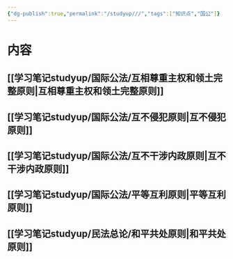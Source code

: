 ```yaml
---
{"dg-publish":true,"permalink":"/studyup///","tags":["知识点","国公"]}
---
```


# 内容
## [[学习笔记studyup/国际公法/互相尊重主权和领土完整原则\|互相尊重主权和领土完整原则]]

## [[学习笔记studyup/国际公法/互不侵犯原则\|互不侵犯原则]]

## [[学习笔记studyup/国际公法/互不干涉内政原则\|互不干涉内政原则]]

## [[学习笔记studyup/国际公法/平等互利原则\|平等互利原则]]

## [[学习笔记studyup/民法总论/和平共处原则\|和平共处原则]]